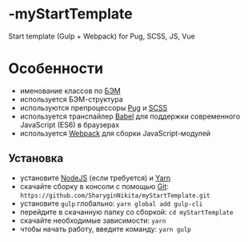 # -myStartTemplate
Start template (Gulp + Webpack) for Pug, SCSS, JS, Vue

# Особенности
* именование классов по [БЭМ](https://ru.bem.info/)
* используется БЭМ-структура
* используются препроцессоры [Pug](https://pugjs.org/) и [SCSS](https://sass-lang.com/)
* используется транспайлер [Babel](https://babeljs.io/) для поддержки современного JavaScript (ES6) в браузерах
* используется [Webpack](https://webpack.js.org/) для сборки JavaScript-модулей

## Установка
* установите [NodeJS](https://nodejs.org/en/) (если требуется) и [Yarn](https://yarnpkg.com/en/docs/install)
* скачайте сборку в консоли с помощью [Git](https://gicm.com/downloads): ```https://github.com/SharyginNikita/myStartTemplate.git```
* установите ```gulp``` глобально: ```yarn global add gulp-cli```
* перейдите в скачанную папку со сборкой: ```cd myStartTemplate```
* скачайте необходимые зависимости: ```yarn```
* чтобы начать работу, введите команду: ```yarn gulp```

